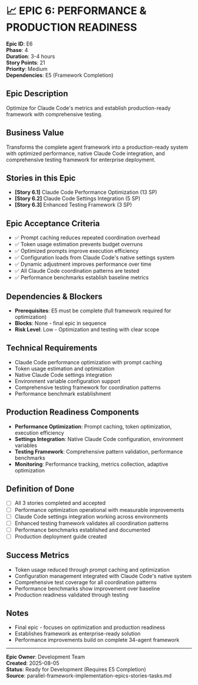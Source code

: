 # 📈 **EPIC 6: PERFORMANCE & PRODUCTION READINESS**

**Epic ID**: E6  
**Phase**: 4  
**Duration**: 3-4 hours  
**Story Points**: 21  
**Priority**: Medium  
**Dependencies**: E5 (Framework Completion)  

## **Epic Description**
Optimize for Claude Code's metrics and establish production-ready framework with comprehensive testing.

## **Business Value**
Transforms the complete agent framework into a production-ready system with optimized performance, native Claude Code integration, and comprehensive testing framework for enterprise deployment.

## **Stories in this Epic**
- **[Story 6.1]** Claude Code Performance Optimization (13 SP)
- **[Story 6.2]** Claude Code Settings Integration (5 SP)
- **[Story 6.3]** Enhanced Testing Framework (3 SP)

## **Epic Acceptance Criteria**
- ✅ Prompt caching reduces repeated coordination overhead
- ✅ Token usage estimation prevents budget overruns  
- ✅ Optimized prompts improve execution efficiency
- ✅ Configuration loads from Claude Code's native settings system
- ✅ Dynamic adjustment improves performance over time
- ✅ All Claude Code coordination patterns are tested
- ✅ Performance benchmarks establish baseline metrics

## **Dependencies & Blockers**
- **Prerequisites**: E5 must be complete (full framework required for optimization)
- **Blocks**: None - final epic in sequence
- **Risk Level**: Low - Optimization and testing with clear scope

## **Technical Requirements**
- Claude Code performance optimization with prompt caching
- Token usage estimation and optimization
- Native Claude Code settings integration
- Environment variable configuration support
- Comprehensive testing framework for coordination patterns
- Performance benchmark establishment

## **Production Readiness Components**
- **Performance Optimization**: Prompt caching, token optimization, execution efficiency
- **Settings Integration**: Native Claude Code configuration, environment variables
- **Testing Framework**: Comprehensive pattern validation, performance benchmarks
- **Monitoring**: Performance tracking, metrics collection, adaptive optimization

## **Definition of Done**
- [ ] All 3 stories completed and accepted
- [ ] Performance optimization operational with measurable improvements
- [ ] Claude Code settings integration working across environments
- [ ] Enhanced testing framework validates all coordination patterns
- [ ] Performance benchmarks established and documented
- [ ] Production deployment guide created

## **Success Metrics**
- Token usage reduced through prompt caching and optimization
- Configuration management integrated with Claude Code's native system
- Comprehensive test coverage for all coordination patterns
- Performance benchmarks show improvement over baseline
- Production readiness validated through testing

## **Notes**
- Final epic - focuses on optimization and production readiness
- Establishes framework as enterprise-ready solution
- Performance improvements build on complete 34-agent framework

---
**Epic Owner**: Development Team  
**Created**: 2025-08-05  
**Status**: Ready for Development (Requires E5 Completion)  
**Source**: parallel-framework-implementation-epics-stories-tasks.md